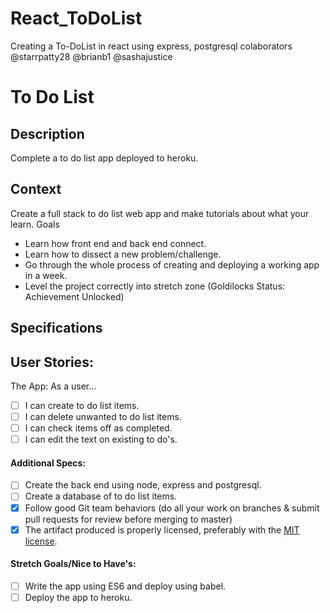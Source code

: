 # React_ToDoList
Creating a To-DoList in react using express, postgresql
 colaborators @starrpatty28 @brianb1 @sashajustice
# To Do List
## Description

Complete a to do list app deployed to heroku.
## Context

Create a full stack to do list web app and make tutorials about what your learn.
Goals
- Learn how front end and back end connect.
- Learn how to dissect a new problem/challenge.
- Go through the whole process of creating and deploying a working app in a week.
- Level the project correctly into stretch zone (Goldilocks Status: Achievement Unlocked)

## Specifications

## User Stories:

The App: As a user...
- [ ] I can create to do list items.
- [ ] I can delete unwanted to do list items.
- [ ] I can check items off as completed.
- [ ] I can edit the text on existing to do's.

#### Additional Specs:
- [ ] Create the back end using node, express and postgresql.
- [ ] Create a database of to do list items.
- [X] Follow good Git team behaviors (do all your work on branches & submit pull requests for review before merging to master)
- [X] The artifact produced is properly licensed, preferably with the [MIT license](https://opensource.org/licenses/MIT).

#### Stretch Goals/Nice to Have's:
- [ ] Write the app using ES6 and deploy using babel.
- [ ] Deploy the app to heroku.
